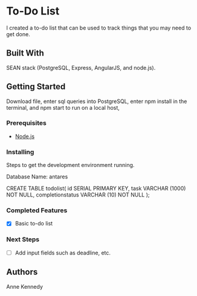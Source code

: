 # To-Do List

I created a to-do list that can be used to track things that you may need to get done.

## Built With

SEAN stack (PostgreSQL, Express, AngularJS, and node.js).

## Getting Started

Download file, enter sql queries into PostgreSQL, enter npm install in the terminal, and npm start to run on a local host,

### Prerequisites

- [Node.js](https://nodejs.org/en/)


### Installing

Steps to get the development environment running.

Database Name: antares

CREATE TABLE todolist(
	id SERIAL PRIMARY KEY,
	task VARCHAR (1000) NOT NULL,
	completionstatus VARCHAR (10) NOT NULL
);

### Completed Features

- [x] Basic to-do list

### Next Steps

- [ ] Add input fields such as deadline, etc. 


## Authors

Anne Kennedy
